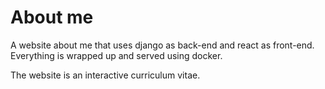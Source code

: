 # About me 

A website about me that uses django as back-end and react as front-end. Everything is wrapped up and served using docker. 

The website is an interactive curriculum vitae. 
